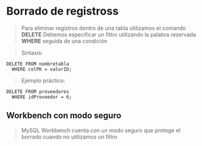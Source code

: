 # Borrado de registross

> Para eliminar registros dentro de una tabla utilizamos el comando **DELETE**
> Debemos especificar un filtro utilizando la palabra reservada **WHERE** seguida de una condición

> Sintaxis: 

    DELETE FROM nombretabla  
      WHERE colPK = valorID;  


> Ejemplo práctico:

    DELETE FROM proveedores
      WHERE idProveedor = 6;  

## Workbench con modo seguro
> MySQL Workbench cuenta con un modo seguro que protege el borrado cuando no utilizamos un filtro



